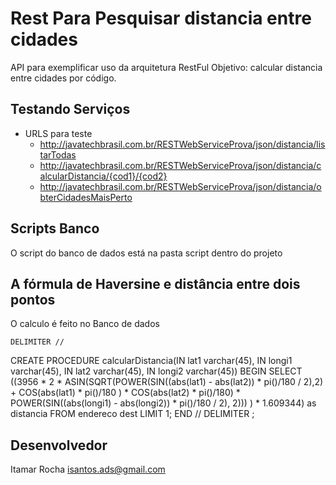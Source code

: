Rest Para Pesquisar distancia entre cidades
=================

API para exemplificar uso da arquitetura RestFul 
Objetivo: calcular distancia entre cidades por código.

Testando Serviços
--------

* URLS para teste
    - http://javatechbrasil.com.br/RESTWebServiceProva/json/distancia/listarTodas
    - http://javatechbrasil.com.br/RESTWebServiceProva/json/distancia/calcularDistancia/{cod1}/{cod2}
    - http://javatechbrasil.com.br/RESTWebServiceProva/json/distancia/obterCidadesMaisPerto
    
Scripts Banco
----------------

O script do banco de dados está na pasta script dentro do projeto


A fórmula de Haversine e distância entre dois pontos
----------------

O calculo é feito no Banco de dados 
    
    DELIMITER //
CREATE PROCEDURE calcularDistancia(IN lat1 varchar(45), 
								   IN longi1 varchar(45), 
								   IN lat2 varchar(45), 
								   IN longi2 varchar(45))
BEGIN
	SELECT 
		((3956 * 2 * ASIN(SQRT(POWER(SIN((abs(lat1) - abs(lat2)) * pi()/180 / 2),2) + 
			COS(abs(lat1) * pi()/180 ) * 
			COS(abs(lat2) * pi()/180) * 
			POWER(SIN((abs(longi1) - abs(longi2)) * pi()/180 / 2), 2))) ) * 1.609344) as distancia
	FROM endereco dest
	LIMIT 1;
END //
DELIMITER ;


Desenvolvedor 
----------------

Itamar Rocha
isantos.ads@gmail.com
    
